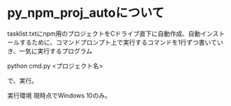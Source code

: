 # py_npm_proj_autoについて
tasklist.txtにnpm用のプロジェクトをCドライブ直下に自動作成、自動インストールするために、コマンドプロンプト上で実行するコマンドを1行ずつ書いていき、一気に実行するプログラム

python cmd.py <プロジェクト名>

で、実行。

実行環境
現時点でWindows 10のみ。



